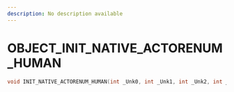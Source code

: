 ```yaml
---
description: No description available 
---
```


# OBJECT\_INIT_NATIVE_ACTORENUM_HUMAN

```cpp
void INIT_NATIVE_ACTORENUM_HUMAN(int _Unk0, int _Unk1, int _Unk2, int _Unk3);
```